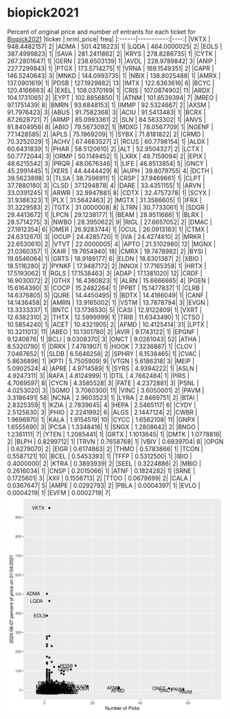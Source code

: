 # biopick2021
Percent of original price and number of entrants for each ticket for [Biopick2021](https://twitter.com/hashtag/Biopick2021)
|ticker |  nrml_price| freq|
|:------|-----------:|----:|
|VKTX   | 948.4482157|    2|
|ADMA   | 501.4218223|    1|
|LQDA   | 464.0000025|    2|
|EOLS   | 387.4999823|    1|
|SAVA   | 281.2411862|    2|
|KRYS   | 278.8286735|    1|
|CYTK   | 267.2801647|    1|
|GERN   | 238.6503139|    1|
|AVDL   | 228.9789842|    3|
|ANIP   | 227.7299843|    1|
|PTGX   | 173.5714275|    1|
|VRNA   | 169.1549351|    2|
|CAPR   | 146.5240643|    3|
|MNKD   | 144.0993735|    1|
|NBIX   | 138.8025488|    1|
|AMRX   | 137.0901619|    1|
|PDSB   | 127.1929882|   13|
|IMTX   | 122.6363616|    6|
|BCYC   | 120.4166663|    4|
|EXEL   | 108.0370169|    1|
|CRIS   | 107.0874902|   11|
|ARDX   | 104.1731065|    2|
|EYPT   | 102.8856850|    1|
|ATNM   | 101.6539394|    7|
|MREO   |  97.1751439|    8|
|BMRN   |  93.6848153|    1|
|IMMP   |  92.5324667|    2|
|AXSM   |  91.7976423|    3|
|ABUS   |  91.7582368|    3|
|ACIU   |  91.5413483|    1|
|BCRX   |  87.2628721|    7|
|ARMP   |  85.0993361|    2|
|SLN    |  84.5833302|    1|
|ANVS   |  81.8404956|    8|
|ABIO   |  79.5673092|    1|
|MDXG   |  78.0567709|    1|
|NGENF  |  77.1428585|    2|
|APLS   |  75.1969209|    1|
|SYBX   |  71.8181822|    2|
|CRMD   |  70.3252029|    1|
|ACHV   |  67.4683527|    2|
|RCUS   |  60.7798154|    1|
|ALDX   |  60.6431839|    1|
|PHAR   |  58.5120610|    2|
|ALT    |  52.9504327|    2|
|LCTX   |  50.7772044|    3|
|ORMP   |  50.1149452|    1|
|LXRX   |  49.7159094|    2|
|EPIX   |  48.6215542|    3|
|PRQR   |  48.0676346|    1|
|LIFE   |  46.8513854|    5|
|ONCY   |  45.2991445|    1|
|XERS   |  44.4444429|    8|
|AUPH   |  39.8079755|    4|
|DCTH   |  39.5623898|    3|
|TLSA   |  38.7596911|    1|
|CRSP   |  37.9469661|    1|
|CLPT   |  37.7880180|    3|
|CLSD   |  37.1294878|    4|
|DARE   |  33.4351155|    1|
|ARVN   |  33.0391245|    1|
|ARWR   |  32.9947881|    8|
|CDTX   |  32.4757278|    1|
|SCYX   |  31.9386323|    1|
|PLX    |  31.5642463|    2|
|MGTX   |  31.3586605|    1|
|IFRX   |  31.3229583|    2|
|TGTX   |  31.0000008|    8|
|LTRN   |  30.7733061|    1|
|SDGR   |  29.4413672|    1|
|LPCN   |  29.1238177|    1|
|BEAM   |  28.9511666|    1|
|BLRX   |  28.5714275|    3|
|NWBO   |  28.3950622|    9|
|RIGL   |  27.6657052|    2|
|DMAC   |  27.1912354|    6|
|OMER   |  26.9283744|    1|
|OCUL   |  26.0913183|    1|
|CTMX   |  24.6312670|    3|
|OCUP   |  24.4285720|    1|
|IVA    |  24.4274810|    2|
|MRKR   |  22.6530610|    2|
|VTVT   |  22.0000005|    4|
|APTO   |  21.5102980|   12|
|MGNX   |  21.0360357|    1|
|XAIR   |  19.7654940|   18|
|CMRX   |  19.7478982|    2|
|BYSI   |  19.6546064|    1|
|GRTS   |  18.9189177|    6|
|ELDN   |  18.6301367|    2|
|XBIO   |  18.5116280|    2|
|PYNKF  |  17.9487172|    2|
|NNOX   |  17.7165358|    1|
|HRTX   |  17.5193062|    1|
|RGLS   |  17.1538463|    3|
|ADAP   |  17.1381020|   12|
|CRDF   |  16.9030072|    2|
|GTHX   |  16.4360823|    1|
|ALRN   |  15.6666665|    4|
|PGEN   |  15.6164390|    3|
|COCP   |  15.2482264|    1|
|PPBT   |  15.1477837|    1|
|CLRB   |  14.6376805|    5|
|QURE   |  14.4450495|    1|
|BDTX   |  14.4186049|    1|
|CANF   |  14.1436458|    2|
|AMRN   |  13.9165002|    1|
|VSTM   |  13.7878794|    3|
|EVGN   |  13.3333337|    1|
|BNTC   |  13.1736530|    5|
|CASI   |  12.9122809|    1|
|VXRT   |  12.6382310|    2|
|THTX   |  12.5999999|    1|
|TRIB   |  11.6343490|    1|
|CTSO   |  10.5854240|    1|
|ACET   |  10.4321905|    2|
|AFMD   |  10.4125414|   31|
|LPTX   |  10.3211013|   11|
|ABEO   |  10.1301780|    2|
|AVIR   |   9.1743122|    1|
|EPGNF  |   9.1240876|    1|
|BCLI   |   9.0308370|    3|
|ONCT   |   9.0261043|   52|
|ATHA   |   8.5320790|    1|
|DRRX   |   7.4761907|    1|
|HOOK   |   7.3236887|    1|
|CLOV   |   7.0467652|    1|
|SLDB   |   6.5646258|    2|
|SPHRY  |   6.1538465|    1|
|CVAC   |   5.8636896|    1|
|KPTI   |   5.7505909|    9|
|VTGN   |   5.6186318|    3|
|MEIP   |   5.0902524|    4|
|APRE   |   4.9714589|    1|
|SYRS   |   4.9394222|    1|
|ASLN   |   4.9247311|    3|
|RAFA   |   4.8124999|    1|
|DTIL   |   4.7662484|    1|
|PIRS   |   4.7069597|    8|
|CYCN   |   4.3585528|    3|
|FATE   |   4.2372881|    3|
|PSNL   |   4.0253020|    3|
|SGMO   |   3.7060300|   11|
|VINC   |   3.6050001|    2|
|PAVM   |   3.3186491|   58|
|NCNA   |   2.9603523|    1|
|LYRA   |   2.8469751|    2|
|BTAI   |   2.8325359|    1|
|KZIA   |   2.7839645|    4|
|HEPA   |   2.5465117|    6|
|CYDY   |   2.5125630|    3|
|PHIO   |   2.2241992|    6|
|ALGS   |   2.1447124|    2|
|CWBR   |   1.9696970|    1|
|KALA   |   1.9154519|   10|
|CYCC   |   1.6562108|   11|
|GNPX   |   1.6555690|    3|
|PCSA   |   1.3348416|    1|
|SNGX   |   1.2808642|    2|
|BNGO   |   1.2361111|    7|
|YTEN   |   1.2085441|    1|
|GRTX   |   1.1013645|    1|
|DMTK   |   1.0778816|    2|
|BLPH   |   0.8299712|    1|
|TRVN   |   0.7658768|    1|
|VBIV   |   0.6939704|    8|
|OPGN   |   0.6279070|    2|
|EIGR   |   0.6174863|    2|
|THMO   |   0.5783866|    1|
|TCON   |   0.5587121|   10|
|BCEL   |   0.5453393|    1|
|TFFP   |   0.5312500|    1|
|IBIO   |   0.4000000|    2|
|KTRA   |   0.3893939|    2|
|SEEL   |   0.3224886|    2|
|MBIO   |   0.2616034|    1|
|CNSP   |   0.2015066|    1|
|ATNF   |   0.1824282|    1|
|SRNE   |   0.1725601|    3|
|XXII   |   0.1556713|    2|
|TTOO   |   0.0679699|    2|
|CALA   |   0.0367647|    5|
|AMPE   |   0.0292793|    2|
|PBLA   |   0.0004397|    1|
|EVLO   |   0.0004219|    1|
|EVFM   |   0.0002719|    7|
![retvspicks](biopicks.png?raw=true)
